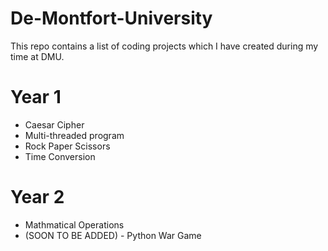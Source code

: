 # De-Montfort-University

This repo contains a list of coding projects which I have created during my time at DMU.

# Year 1
- Caesar Cipher
- Multi-threaded program
- Rock Paper Scissors
- Time Conversion

# Year 2
- Mathmatical Operations
- (SOON TO BE ADDED) - Python War Game
